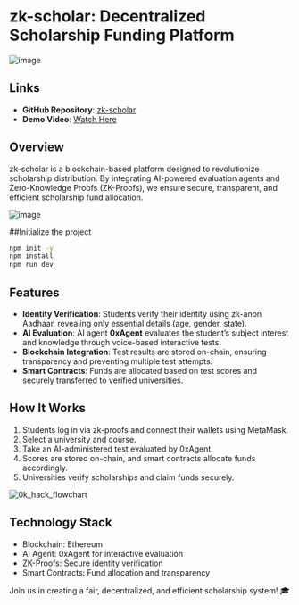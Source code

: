 # zk-scholar: Decentralized Scholarship Funding Platform
![image](https://github.com/user-attachments/assets/79c662cd-e235-428c-87f2-a5d3419aa077)

## Links
- **GitHub Repository**: [zk-scholar](https://github.com/dumprahul/zk-scholar)  
- **Demo Video**: [Watch Here](https://drive.google.com/file/d/1STs8aoXkLb41tNGaYBPXapHk3nyJCg81/view)

## Overview
zk-scholar is a blockchain-based platform designed to revolutionize scholarship distribution. By integrating AI-powered evaluation agents and Zero-Knowledge Proofs (ZK-Proofs), we ensure secure, transparent, and efficient scholarship fund allocation.

![image](https://github.com/user-attachments/assets/1b76cda3-5c0f-4432-9d5f-d2467df13fce)

##Initialize the project
   ```bash
   npm init -y
   npm install
   npm run dev
   ```

## Features
- **Identity Verification**: Students verify their identity using zk-anon Aadhaar, revealing only essential details (age, gender, state).
- **AI Evaluation**: AI agent **0xAgent** evaluates the student’s subject interest and knowledge through voice-based interactive tests.
- **Blockchain Integration**: Test results are stored on-chain, ensuring transparency and preventing multiple test attempts.
- **Smart Contracts**: Funds are allocated based on test scores and securely transferred to verified universities.

## How It Works
1. Students log in via zk-proofs and connect their wallets using MetaMask.
2. Select a university and course.
3. Take an AI-administered test evaluated by 0xAgent.
4. Scores are stored on-chain, and smart contracts allocate funds accordingly.
5. Universities verify scholarships and claim funds securely.
   
![0k_hack_flowchart](https://github.com/user-attachments/assets/b630706f-f52d-4da9-be37-af6cdfb5f164)


## Technology Stack
- Blockchain: Ethereum
- AI Agent: 0xAgent for interactive evaluation
- ZK-Proofs: Secure identity verification
- Smart Contracts: Fund allocation and transparency

Join us in creating a fair, decentralized, and efficient scholarship system! 🎓

